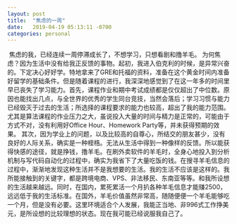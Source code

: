 ```yaml
---
layout: post
title:  "焦虑的一周"
date:   2019-04-19 05:13:11 -0700
categories: personal
---
```

​	焦虑的我，已经连续一周停滞成长了，不想学习，只想看剧和撸羊毛。
​	为何焦虑？因为生活中没有给我正反馈的事物。起初，我进入伯克利的时候，是异常兴奋的。下定决心好好学。特地拿来了GRE和托福的资料，准备在这个黄金时间内准备好留学的基础条件。但是随着课程的进行，我深深地感觉到了在这一年多的时间里早已丧失了学习能力。
​	首先，课程作业和期中考试成绩都是仅仅超出了中位数。原因也能找出几点，与全世界的优秀的学生同台竞技，当然会落后；学习习惯与能力已经毁灭于过去的生活；所选择的课程要求的能力也较高，超出了我的能力范围。尤其是算法课程的作业压力之大，虽说投入大量的时间与精力是正常的，可能由于方式不对，没有利用好Office Hour、Homework Party等，并未获得预期的效果。
​	其次，因为学业上的问题，以及比较高的自尊心，所结交的朋友甚少，没有良好的人际关系，确实是一种桎梏。无法从生活中得到一种像样的反馈。所以能获得快感的途径，就是挣钱，撸羊毛。在刷外卖软件的羊毛时，全身心地投入到分析机制与写代码自动化的过程中，确实为我省下了大量吃饭的钱。
​    在搜寻羊毛信息的过程中，渐渐地发现这种生活并不是我想要的生活。我的生活不应该是这样的。我所能接触到的关键字，都是跨境电商、VPS、非法移民、东南亚等等。和我所设想的生活越来越远。同时，在国内，累死累活一个月扒各种羊毛信息才能赚2500，远远低于我的生活标准。在国外，羊毛价值虽然非常高，随随便便一个羊毛能够吃一个月，但是没有必要。这里环境适合个人发展，我能正当地、非996式工作挣美元，是所设想的比较理想的状态。
​	现在我可能已经说服我自己了。
